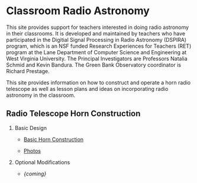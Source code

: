 # Classroom Radio Astronomy
This site provides support for teachers interested in doing radio astronomy in their classrooms. It is developed and maintained by teachers who have participated in the Digitial Signal Processing in Radio Astronomy (DSPIRA) program, which is an NSF funded Research Experiences for Teachers (RET) program at the Lane Department of Computer Science and Engineering at West Virginia University. The Principal Investigators are Professors Natalia Schmid and Kevin Bandura. The Green Bank Observatory coordinator is Richard Prestage.

This site provides information on how to construct and operate a horn radio telescope as well as lesson plans and ideas on incorporating radio astronomy in the classroom.

## Radio Telescope Horn Construction

1. Basic Design

   * [Basic Horn Construction](https://teams.microsoft.com/_?tenantId=a7531e18-3e5d-4145-ae4c-336d320ca7e4#/pdf/viewer/teams/https:~2F~2Fwestvirginiauniversity.sharepoint.com~2Fsites~2FDSPIRA~2FShared%20Documents~2FGeneral~2FFiles%20Organized~2FHorn%20Telescope%20Construction~2FDSPIRA_Horn_Assembly.pdf?threadId=19:2c84e45929e74fb7826a0432cde857db@thread.skype&baseUrl=https:~2F~2Fwestvirginiauniversity.sharepoint.com~2Fsites~2FDSPIRA&fileId=210338D7-63EB-41D7-B479-715C07D50689&ctx=files&viewerAction=view)


   * [Photos](https://teams.microsoft.com/_?tenantId=a7531e18-3e5d-4145-ae4c-336d320ca7e4#/pdf/viewer/teams/https:~2F~2Fwestvirginiauniversity.sharepoint.com~2Fsites~2FDSPIRA~2FShared%20Documents~2FGeneral~2FFiles%20Organized~2FHorn%20Telescope%20Construction~2FHornConstruction_photos.pdf?threadId=19:2c84e45929e74fb7826a0432cde857db@thread.skype&baseUrl=https:~2F~2Fwestvirginiauniversity.sharepoint.com~2Fsites~2FDSPIRA&fileId=8FD28235-422C-4560-A923-3C4EBE030EF8&ctx=files&viewerAction=view)


2. Optional Modifications

   * _{coming}_
